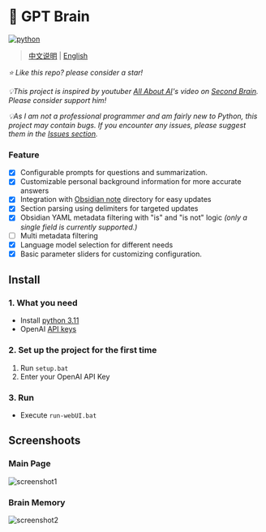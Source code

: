 # 🧠 GPT Brain
[![python](https://img.shields.io/badge/python-3.11-blue)](https://www.python.org/downloads/release/python-3112/)

>[中文说明](./README_CN.md) | [English](./README.md)

*⭐️ Like this repo? please consider a star!*

*💡This project is inspired by youtuber [All About AI](https://www.youtube.com/@AllAboutAI)'s video on [Second Brain](https://www.youtube.com/watch?v=1k2JpJRIoAA&ab_channel=AllAboutAI). Please consider support him!*

*💡As I am not a professional programmer and am fairly new to Python, this project may contain bugs. If you encounter any issues, please suggest them in the [Issues section](https://github.com/sean1832/GPT-Brain/issues).*

### Feature
- [x] Configurable prompts for questions and summarization.
- [x] Customizable personal background information for more accurate answers
- [x] Integration with [Obsidian note](https://obsidian.md/) directory for easy updates
- [x] Section parsing using delimiters for targeted updates
- [x] Obsidian YAML metadata filtering with "is" and "is not" logic *(only a single field is currently supported.)*
- [ ] Multi metadata filtering
- [x] Language model selection for different needs
- [x] Basic parameter sliders for customizing configuration.

## Install
### 1. What you need
- Install [python 3.11](https://www.python.org/downloads)
- OpenAI [API keys](https://platform.openai.com/account/api-keys)
### 2. Set up the project for the first time
1. Run `setup.bat`
2. Enter your OpenAI API Key

### 3. Run
- Execute `run-webUI.bat`


## Screenshoots
### Main Page
![screenshot1](https://cdn.discordapp.com/attachments/998217078915997746/1073881233387429978/image.png)
### Brain Memory
![screenshot2](https://cdn.discordapp.com/attachments/998217078915997746/1073885430270922822/image.png)
